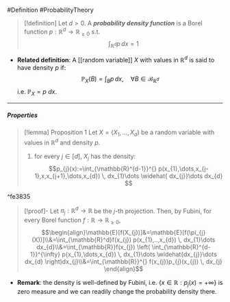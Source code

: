 #Definition #ProbabilityTheory 

> [!definition]
> Let $d>0$. A ***probability density function*** is a Borel function $p:\mathbb{R}^d\to \mathbb{R}_{\geq 0}$ s.t. $$\int_{\mathbb{R}^d}^{} p \, dx=1 $$
- **Related definition**: A [[random variable]] $X$ with values in $\mathbb{R}^d$ is said to have density $p$ if: $$\mathbb{P}_{X}(B)=\int_{B} p  \, dx,\quad \forall B\in \mathcal{B}_{\mathbb{R}^d} $$i.e. $\mathbb{P}_{X}=p\ dx$.
---
##### Properties
> [!lemma] Proposition 1
> Let $X=(X_{1},\dots,X_{d})$ be a random variable with values in $\mathbb{R}^d$ and density $p$. 
> 1. for every $j\in [d]$, $X_{j}$ has the density: $$p_{j}(x):=\int_{\mathbb{R}^{d-1}}^{} p(x_{1},\dots,x_{j-1},x,x_{j+1},\dots,x_{d}) \, dx_{1}\dots \widehat{ dx_{j}}\dots dx_{d} $$

^fe3835

> [!proof]-
> Let $\pi_{j}:\mathbb{R}^d\to \mathbb{R}$ be the $j$-th projection. Then, by Fubini, for every Borel function $f:\mathbb{R}\to \mathbb{R}_{\geq 0}$, $$\begin{align}\mathbb{E}[f(X_{j})]&=\mathbb{E}[f(\pi_{j}(X))]\\&=\int_{\mathbb{R}^d}f(x_{j}) p(x_{1},..,x_{d}) \, dx_{1}\dots dx_{d}\\&=\int_{\mathbb{R}}f(x_{j}) \left( \int_{\mathbb{R}^{d-1}}^{\infty} p(x_{1},\dots,x_{d}) \, dx_{1}\dots \widehat{dx_{j}}\dots dx_{d} \right)dx_{j}\\&=\int_{\mathbb{R}}^{} f(x_{j})p_{j}(x_{j}) \, dx_{j}  \end{align}$$
> 
- **Remark**: the density is well-defined by Fubini, i.e. $\{ x\in \mathbb{R}:p_{j}(x)=+\infty \}$ is zero measure and we can readily change the probability density there. 